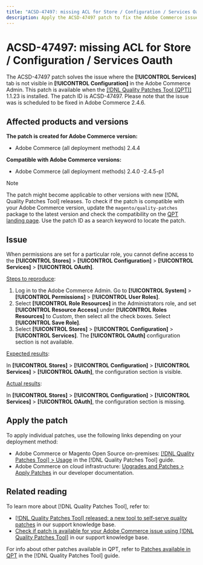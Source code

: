 ```yaml
---
title: "ACSD-47497: missing ACL for Store / Configuration / Services Oauth" 
description: Apply the ACSD-47497 patch to fix the Adobe Commerce issue when permissions are set for a particular role, you cannot define access to the configuration section.
---
```


# ACSD-47497: missing ACL for Store / Configuration / Services Oauth

The ACSD-47497 patch solves the issue where the **[!UICONTROL Services]** tab is not visible in **[!UICONTROL Configuration]** in the Adobe Commerce Admin. This patch is available when the [[!DNL Quality Patches Tool (QPT)]](/help/announcements/commerce-announcements/magento-quality-patches-released-new-tool-to-self-serve-quality-patches.md) 1.1.23 is installed. The patch ID is ACSD-47497. Please note that the issue was is scheduled to be fixed in Adobe Commerce 2.4.6. 

## Affected products and versions

**The patch is created for Adobe Commerce version:**
* Adobe Commerce (all deployment methods) 2.4.4

**Compatible with Adobe Commerce versions:**
* Adobe Commerce (all deployment methods) 2.4.0 -2.4.5-p1

>[!NOTE]
>
>The patch might become applicable to other versions with new [!DNL Quality Patches Tool] releases. To check if the patch is compatible with your Adobe Commerce version, update the `magento/quality-patches` package to the latest version and check the compatibility on the [QPT landing page](https://experienceleague.adobe.com/tools/commerce-quality-patches/index.html). Use the patch ID as a search keyword to locate the patch.

## Issue

When permissions are set for a particular role, you cannot define access to the **[!UICONTROL Stores]** > **[!UICONTROL Configuration]** > **[!UICONTROL Services]** > **[!UICONTROL OAuth]**.

<u>Steps to reproduce</u>:

1. Log in to the Adobe Commerce Admin. Go to **[!UICONTROL System]** > **[!UICONTROL Permissions]** > **[!UICONTROL User Roles]**.
1. Select **[!UICONTROL Role Resources]** in the Administrators role, and set **[!UICONTROL Resource Access]** under **[!UICONTROL Roles Resources]** to _Custom_, then select all the check boxes. Select **[!UICONTROL Save Role]**.
1. Select **[!UICONTROL Stores]** > **[!UICONTROL Configuration]** > **[!UICONTROL Services]**. The **[!UICONTROL OAuth]** configuration section is not available.

<u>Expected results</u>:

In **[!UICONTROL Stores]** > **[!UICONTROL Configuration]** > **[!UICONTROL Services]** > **[!UICONTROL OAuth]**, the configuration section is visible.

<u>Actual results</u>:

In **[!UICONTROL Stores]** > **[!UICONTROL Configuration]** > **[!UICONTROL Services]** > **[!UICONTROL OAuth]**, the configuration section is missing.

## Apply the patch

To apply individual patches, use the following links depending on your deployment method:

* Adobe Commerce or Magento Open Source on-premises: [[!DNL Quality Patches Tool] > Usage](https://experienceleague.adobe.com/docs/commerce-operations/tools/quality-patches-tool/usage.html) in the [!DNL Quality Patches Tool] guide.
* Adobe Commerce on cloud infrastructure: [Upgrades and Patches > Apply Patches](https://devdocs.magento.com/cloud/project/project-patch.html) in our developer documentation.

## Related reading

To learn more about [!DNL Quality Patches Tool], refer to:

* [[!DNL Quality Patches Tool] released: a new tool to self-serve quality patches](/help/announcements/adobe-commerce-announcements/magento-quality-patches-released-new-tool-to-self-serve-quality-patches.md) in our support knowledge base.
* [Check if patch is available for your Adobe Commerce issue using [!DNL Quality Patches Tool]](/help/support-tools/patches-available-in-qpt-tool/check-patch-for-magento-issue-with-magento-quality-patches.md) in our support knowledge base.

For info about other patches available in QPT, refer to [Patches available in QPT](https://experienceleague.adobe.com/tools/commerce-quality-patches/index.html) in the [!DNL Quality Patches Tool] guide.
